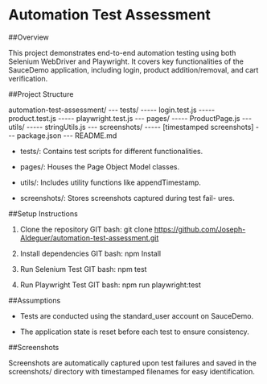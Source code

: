 # Automation Test Assessment

##Overview

This project demonstrates end-to-end automation testing using both Selenium WebDriver and Playwright. 
It covers key functionalities of the SauceDemo application, including login, product addition/removal, 
and cart verification.

##Project Structure

automation-test-assessment/
--- tests/
----- login.test.js
----- product.test.js
----- playwright.test.js
--- pages/
----- ProductPage.js
--- utils/
----- stringUtils.js
--- screenshots/
----- [timestamped screenshots]
--- package.json
--- README.md

- tests/: Contains test scripts for different functionalities.

- pages/: Houses the Page Object Model classes.

- utils/: Includes utility functions like appendTimestamp.

- screenshots/: Stores screenshots captured during test fail- ures.

##Setup Instructions
1. Clone the repository
GIT bash:
git clone https://github.com/Joseph-Aldeguer/automation-test-assessment.git

2. Install dependencies
GIT bash: 
npm Install

3. Run Selenium Test
GIT bash: 
npm test

4. Run Playwright Test
GIT bash:
npm run playwright:test


##Assumptions

- Tests are conducted using the standard_user account on SauceDemo.

- The application state is reset before each test to ensure consistency.

##Screenshots

Screenshots are automatically captured upon test failures 
and saved in the screenshots/ directory with timestamped 
filenames for easy identification.